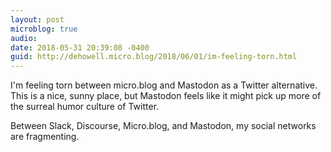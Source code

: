 ```yaml
---
layout: post
microblog: true
audio: 
date: 2018-05-31 20:39:08 -0400
guid: http://dehowell.micro.blog/2018/06/01/im-feeling-torn.html
---
```

I'm feeling torn between micro.blog and Mastodon as a Twitter alternative. This is a nice, sunny place, but Mastodon feels like it might pick up more of the surreal humor culture of Twitter.

Between Slack, Discourse, Micro.blog, and Mastodon, my social networks are fragmenting.
